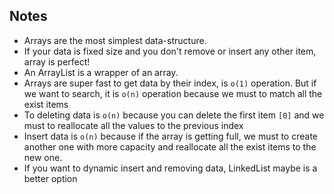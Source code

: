 ## Notes

- Arrays are the most simplest data-structure.
- If your data is fixed size and you don't remove or insert any other item, array is perfect! 
- An ArrayList is a wrapper of an array.
- Arrays are super fast to get data by their index, is `o(1)` operation. But if we want to search, it is `o(n)` operation because we must to match all the exist items
- To deleting data is `o(n)` because you can delete the first item `[0]` and we must to reallocate all the values to the previous index
- Insert data is `o(n)` because if the array is getting full, we must to create another one with more capacity and reallocate all the exist items to the new one.
- If you want to dynamic insert and removing data, LinkedList maybe is a better option
